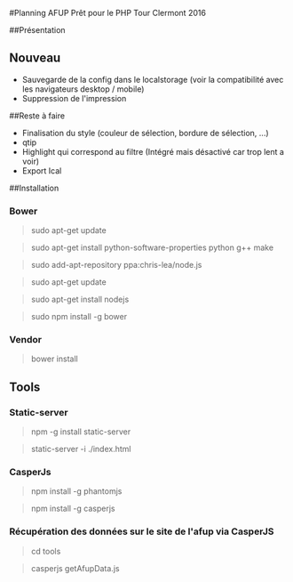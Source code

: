 #Planning AFUP
Prêt pour le PHP Tour Clermont 2016

##Présentation

## Nouveau
- Sauvegarde de la config dans le localstorage (voir la compatibilité avec les navigateurs desktop / mobile)
- Suppression de l'impression

##Reste à faire
- Finalisation du style (couleur de sélection, bordure de sélection, ...)
- qtip
- Highlight qui correspond au filtre (Intégré mais désactivé car trop lent a voir)
- Export Ical

##Installation

### Bower

> sudo apt-get update

> sudo apt-get install python-software-properties python g++ make

> sudo add-apt-repository ppa:chris-lea/node.js

> sudo apt-get update

> sudo apt-get install nodejs

> sudo npm install -g bower


### Vendor
> bower install

## Tools

### Static-server

> npm -g install static-server

> static-server -i ./index.html

### CasperJs

> npm install -g phantomjs

> npm install -g casperjs

### Récupération des données sur le site de l'afup via CasperJS

> cd tools

> casperjs getAfupData.js
